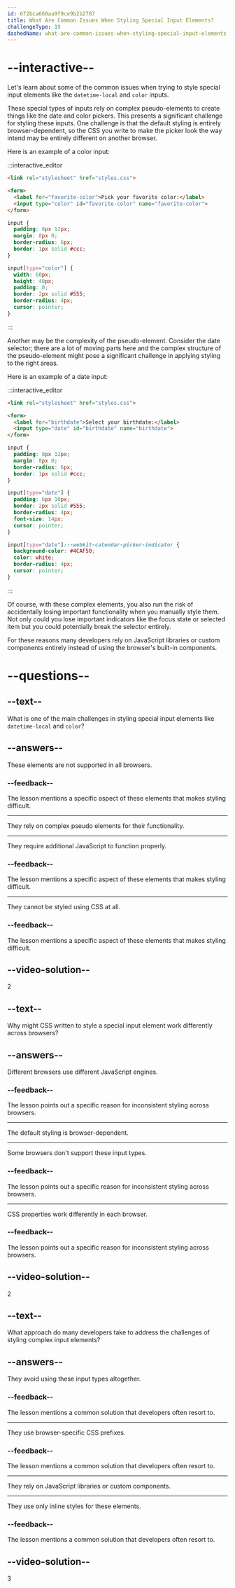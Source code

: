 ```yaml
---
id: 672bca660aa9f9ce9b2b2787
title: What Are Common Issues When Styling Special Input Elements?
challengeType: 19
dashedName: what-are-common-issues-when-styling-special-input-elements
---
```


# --interactive--

Let's learn about some of the common issues when trying to style special input elements like the `datetime-local` and `color` inputs.

These special types of inputs rely on complex pseudo-elements to create things like the date and color pickers. This presents a significant challenge for styling these inputs. One challenge is that the default styling is entirely browser-dependent, so the CSS you write to make the picker look the way intend may be entirely different on another browser. 

Here is an example of a color input:

:::interactive_editor

```html
<link rel="stylesheet" href="styles.css">

<form>
  <label for="favorite-color">Pick your favorite color:</label>
  <input type="color" id="favorite-color" name="favorite-color">
</form>
```

```css
input {
  padding: 8px 12px;
  margin: 8px 0;
  border-radius: 6px;
  border: 1px solid #ccc;
}

input[type="color"] {
  width: 60px;
  height: 40px;
  padding: 0;
  border: 2px solid #555;
  border-radius: 4px;
  cursor: pointer;
}

```

:::

Another may be the complexity of the pseudo-element. Consider the date selector; there are a lot of moving parts here and the complex structure of the pseudo-element might pose a significant challenge in applying styling to the right areas.

Here is an example of a date input:

:::interactive_editor

```html
<link rel="stylesheet" href="styles.css">

<form>
  <label for="birthdate">Select your birthdate:</label>
  <input type="date" id="birthdate" name="birthdate">
</form>
```

```css
input {
  padding: 8px 12px;
  margin: 8px 0;
  border-radius: 6px;
  border: 1px solid #ccc;
}

input[type="date"] {
  padding: 6px 10px;
  border: 2px solid #555;
  border-radius: 4px;
  font-size: 14px;
  cursor: pointer;
}

input[type="date"]::-webkit-calendar-picker-indicator {
  background-color: #4CAF50;
  color: white;
  border-radius: 4px;
  cursor: pointer;
}

```

:::

Of course, with these complex elements, you also run the risk of accidentally losing important functionality when you manually style them. Not only could you lose important indicators like the focus state or selected item but you could potentially break the selector entirely.  

For these reasons many developers rely on JavaScript libraries or custom components entirely instead of using the browser's built-in components.

# --questions--

## --text--

What is one of the main challenges in styling special input elements like `datetime-local` and `color`?

## --answers--

These elements are not supported in all browsers.

### --feedback--

The lesson mentions a specific aspect of these elements that makes styling difficult.

---

They rely on complex pseudo elements for their functionality.

---

They require additional JavaScript to function properly.

### --feedback--

The lesson mentions a specific aspect of these elements that makes styling difficult.

---

They cannot be styled using CSS at all.

### --feedback--

The lesson mentions a specific aspect of these elements that makes styling difficult.

## --video-solution--

2

## --text--

Why might CSS written to style a special input element work differently across browsers?

## --answers--

Different browsers use different JavaScript engines.

### --feedback--

The lesson points out a specific reason for inconsistent styling across browsers.

---

The default styling is browser-dependent.

---

Some browsers don't support these input types.

### --feedback--

The lesson points out a specific reason for inconsistent styling across browsers.

---

CSS properties work differently in each browser.

### --feedback--

The lesson points out a specific reason for inconsistent styling across browsers.

## --video-solution--

2

## --text--

What approach do many developers take to address the challenges of styling complex input elements?

## --answers--

They avoid using these input types altogether.

### --feedback--

The lesson mentions a common solution that developers often resort to.

---

They use browser-specific CSS prefixes.

### --feedback--

The lesson mentions a common solution that developers often resort to.

---

They rely on JavaScript libraries or custom components.

---

They use only inline styles for these elements.

### --feedback--

The lesson mentions a common solution that developers often resort to.

## --video-solution--

3
